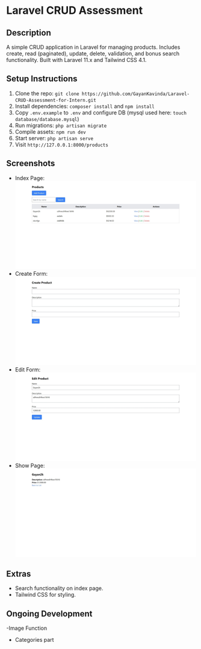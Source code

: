 # Laravel CRUD Assessment

## Description
A simple CRUD application in Laravel for managing products. Includes create, read (paginated), update, delete, validation, and bonus search functionality. Built with Laravel 11.x and Tailwind CSS 4.1.

## Setup Instructions
1. Clone the repo: `git clone https://github.com/GayanKavinda/Laravel-CRUD-Assessment-for-Intern.git`
2. Install dependencies: `composer install` and `npm install`
3. Copy `.env.example` to `.env` and configure DB (mysql used here: `touch database/database.mysql`)
4. Run migrations: `php artisan migrate`
5. Compile assets: `npm run dev`
6. Start server: `php artisan serve`
7. Visit `http://127.0.0.1:8000/products`

## Screenshots
- Index Page: ![Index](screenshots/index.jpeg)
- Create Form: ![Create](screenshots/create.jpeg)
- Edit Form: ![Edit](screenshots/edit.jpeg)
- Show Page: ![Show](screenshots/show.jpeg)

## Extras
- Search functionality on index page.
- Tailwind CSS for styling.

## Ongoing Development
-Image Function
- Categories part